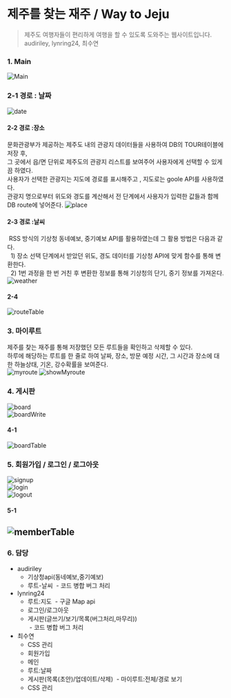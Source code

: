 # 제주를 찾는 재주 / Way to Jeju
>제주도 여행자들이 편리하게 여행을 할 수 있도록 도와주는 웹사이트입니다. <br>
>audiriley, lynring24, 최수연

### 1. Main
![Main](./capture/main.gif)

### 2-1 경로 : 날짜
![date](./capture/date.png)

#### 2-2 경로 :장소
문화관광부가 제공하는 제주도 내의 관광지 데이터들을 사용하여 DB의 TOUR테이블에 저장 후,<br>
그 곳에서 읍/면 단위로 제주도의 관광지 리스트를 보여주어 사용자에게 선택할 수 있게끔 하였다.<br>
사용자가 선택한 관광지는 지도에 경로를 표시해주고 , 지도로는 goole API를 사용하였다.<br>
관광지 명으로부터 위도와 경도를 계산해서 전 단계에서 사용자가 입력한 값들과 함께 DB route에 넣어준다. 
![place](./capture/map.PNG)

#### 2-3 경로 :날씨
  RSS 방식의 기상청 동네예보, 중기예보 API를 활용하였는데 그 활용 방법은 다음과 같다.<br>
  &nbsp;&nbsp;1) 장소 선택 단계에서 받았던 위도, 경도 데이터를 기상청 API에 맞게 함수를 통해 변환한다.<br>
  &nbsp;&nbsp;2) 1번 과정을 한 번 거친 후 변환한 정보를 통해 기상청의 단기, 중기 정보를 가져온다.
![weather](./capture/showWeather.PNG)
#### 2-4
![routeTable](./capture/routeTable.PNG)

### 3. 마이루트
제주를 찾는 재주를 통해 저장했던 모든 루트들을 확인하고 삭제할 수 있다.<br>
하루에 해당하는 루트를 한 줄로 하여 날짜, 장소, 방문 예정 시간, 그 시간과 장소에 대한 하늘상태, 기온, 강수확률을 보여준다. <br>
![myroute](./capture/myroute.PNG)
![showMyroute](./capture/showMyroute.PNG)

### 4. 게시판
![board](./capture/board.PNG)<br>
![boardWrite](./capture/boardWrite.PNG)
#### 4-1
![boardTable](./capture/boardTable.PNG)

### 5. 회원가입 / 로그인 / 로그아웃
![signup](./capture/signup.PNG)<br>
![login](./capture/login.PNG)<br>
![logout](./capture/logoutCheck.PNG) 

#### 5-1
![memberTable](./capture/memberTable.PNG)
---

### 6. 담당
* audiriley 
  - 기상청api(동네예보,중기예보)
  - 루트-날씨
  - 코드 병합 버그 처리
* lynring24 
  - 루트:지도
  - 구글 Map api
  - 로그인/로그아웃
  - 게시판(글쓰기/보기/목록(버그처리,마무리))  
  - 코드 병합 버그 처리
* 최수연
  - CSS 관리
  - 회원가입
  - 메인
  - 루트:날짜
  - 게시판(목록(초안)/업데이트/삭제)
  - 마이루트:전체/경로 보기 
  - CSS 관리
